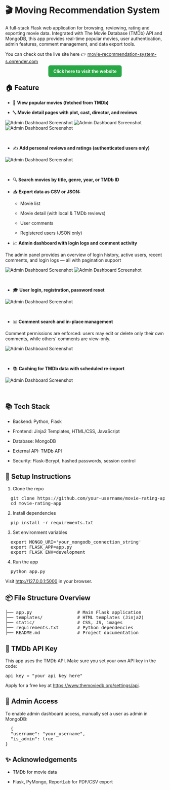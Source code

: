 # 🎬 Moving Recommendation System
  A full-stack Flask web application for browsing, reviewing, rating and exporting movie data. Integrated with The Movie Database (TMDb) API and MongoDB, this app provides real-time popular movies, user authentication, admin features, comment management, and data export tools.
  
You can check out the live site here 👉 [movie-recommendation-system-s.onrender.com](https://movie-recommendation-system-s.onrender.com)
<p align="center">
  <a href="https://movie-recommendation-system-s.onrender.com" target="_blank" style="text-decoration:none;">
    <strong style="background-color:#28a745;color:white;padding:10px 16px;border-radius:6px;">Click here to visit the website</strong>
  </a>
</p>

## 🏠 Feature
- 🎥 **View popular movies (fetched from TMDb)**

- 🔤 **Movie detail pages with plot, cast, director, and reviews**

![Admin Dashboard Screenshot](pics/move_details_1.jpg)
![Admin Dashboard Screenshot](pics/move_details_2.jpg)
![Admin Dashboard Screenshot](pics/move_details_3.jpg)

<br>

- ✍️ **Add personal reviews and ratings (authenticated users only)**

![Admin Dashboard Screenshot](pics/add_comment.jpg)

<br>

- 🔍 **Search movies by title, genre, year, or TMDb ID**

- 📥 **Export data as CSV or JSON:**
  
  - Movie list

  - Movie detail (with local & TMDb reviews)

  - User comments

  - Registered users (JSON only)

- 📈 **Admin dashboard with login logs and comment activity**

The admin panel provides an overview of login history, active users, recent comments, and login logs — all with pagination support

![Admin Dashboard Screenshot](pics/Admin_dashboard_1.jpg)
![Admin Dashboard Screenshot](pics/Admin_dashboard_2.jpg)

<br>

- 🎓 **User login, registration, password reset**

![Admin Dashboard Screenshot](pics/login.jpg)

<br>

- 📊 **Comment search and in-place management**

Comment permissions are enforced: users may edit or delete only their own comments, while others' comments are view-only.

![Admin Dashboard Screenshot](pics/permission_control.jpg)

<br>

- 📚 **Caching for TMDb data with scheduled re-import**

![Admin Dashboard Screenshot](pics/import.jpg)

<br>

## 📚 Tech Stack
- Backend: Python, Flask

- Frontend: Jinja2 Templates, HTML/CSS, JavaScript

- Database: MongoDB

- External API: TMDb API

- Security: Flask-Bcrypt, hashed passwords, session control
## 🔧 Setup Instructions
1. Clone the repo
<pre>
  git clone https://github.com/your-username/movie-rating-app.git
  cd movie-rating-app 
</pre>
2. Install dependencies
<pre>
  pip install -r requirements.txt
</pre>
3. Set environment variables
<pre>
  export MONGO_URI='your_mongodb_connection_string'
  export FLASK_APP=app.py
  export FLASK_ENV=development
</pre>
4. Run the app
<pre>
  python app.py
</pre>
Visit http://127.0.0.1:5000 in your browser.
## 📦 File Structure Overview
<pre>
├── app.py                 # Main Flask application
├── templates/             # HTML templates (Jinja2)
├── static/                # CSS, JS, images
├── requirements.txt       # Python dependencies
├── README.md              # Project documentation
</pre>
## 🚀 TMDb API Key
This app uses the TMDb API. Make sure you set your own API key in the code:
<pre>api_key = "your_api_key_here"</pre>
Apply for a free key at https://www.themoviedb.org/settings/api.
## 🧱 Admin Access
To enable admin dashboard access, manually set a user as admin in MongoDB:
<pre>
  {
  "username": "your_username",
  "is_admin": true
}
</pre>
## ✨ Acknowledgements
- TMDb for movie data

- Flask, PyMongo, ReportLab for PDF/CSV export
